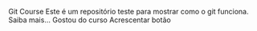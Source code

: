 Git Course
Este é um repositório teste para mostrar como o git funciona.
Saiba mais...
Gostou do curso
Acrescentar botão
